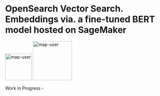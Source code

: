 # OpenSearch Vector Search. Embeddings via. a fine-tuned BERT model hosted on SageMaker

<img width="85" alt="map-user" src="https://img.shields.io/badge/views-049-green"> <img width="125" alt="map-user" src="https://img.shields.io/badge/unique visits-0000-green">

Work in Progress -
